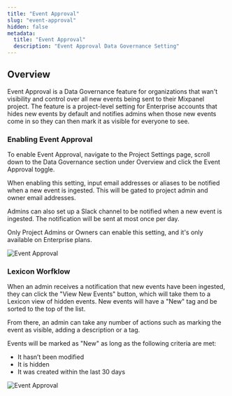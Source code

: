 ```yaml
---
title: "Event Approval"
slug: "event-approval"
hidden: false
metadata:
  title: "Event Approval"
  description: "Event Approval Data Governance Setting"
---
```


## Overview

Event Approval is a Data Governance feature for organizations that wan't visibility and control over all new events being sent to their Mixpanel project. The feature is a project-level setting for Enterprise accounts that hides new events by default and notifies admins when those new events come in so they can then mark it as visible for everyone to see. 


### Enabling Event Approval

To enable Event Approval, navigate to the Project Settings page, scroll down to the Data Governance section under Overview and click the Event Approval toggle.

When enabling this setting, input email addresses or aliases to be notified when a new event is ingested. This will be gated to project admin and owner email addresses.

Admins can also set up a Slack channel to be notified when a new event is ingested. The notification will be sent at most once per day.

Only Project Admins or Owners can enable this setting, and it's only available on Enterprise plans. 

![Event Approval](/Event-Approval.png)


### Lexicon Worfklow

When an admin receives a notification that new events have been ingested, they can click the "View New Events" button, which will take them to a Lexicon view of hidden events. New events will have a "New" tag and be sorted to the top of the list. 

From there, an admin can take any number of actions such as marking the event as visible, adding a description or a tag. 

Events will be marked as "New" as long as the following criteria are met:
- It hasn’t been modified
- It is hidden
- It was created within the last 30 days

![Event Approval](/Lexicon-Event-Approval.png)

